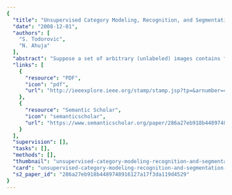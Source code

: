 ```yaml
---
{
  "title": "Unsupervised Category Modeling, Recognition, and Segmentation in Images",
  "date": "2008-12-01",
  "authors": [
    "S. Todorovic",
    "N. Ahuja"
  ],
  "abstract": "Suppose a set of arbitrary (unlabeled) images contains frequent occurrences of 2D objects from an unknown category. This paper is aimed at simultaneously solving the following related problems: 1) unsupervised identification of photometric, geometric, and topological properties of multiscale regions comprising instances of the 2D category, 2) learning a region-based structural model of the category in terms of these properties, and 3) detection, recognition, and segmentation of objects from the category in new images. To this end, each image is represented by a tree that captures a multiscale image segmentation. The trees are matched to extract the maximally matching subtrees across the set, which are taken as instances of the target category. The extracted subtrees are then fused into a tree union that represents the canonical category model. Detection, recognition, and segmentation of objects from the learned category are achieved simultaneously by finding matches of the category model with the segmentation tree of a new image. Experimental validation on benchmark data sets demonstrates the robustness and high accuracy of the learned category models when only a few training examples are used for learning without any human supervision.",
  "links": [
    {
      "resource": "PDF",
      "icon": "pdf",
      "url": "http://ieeexplore.ieee.org/stamp/stamp.jsp?tp=&arnumber=4441718"
    },
    {
      "resource": "Semantic Scholar",
      "icon": "semanticscholar",
      "url": "https://www.semanticscholar.org/paper/286a27eb918b4489748916127a17f3da119d4529"
    }
  ],
  "supervision": [],
  "tasks": [],
  "methods": [],
  "thumbnail": "unsupervised-category-modeling-recognition-and-segmentation-in-images-thumb.jpg",
  "card": "unsupervised-category-modeling-recognition-and-segmentation-in-images-card.jpg",
  "s2_paper_id": "286a27eb918b4489748916127a17f3da119d4529"
}
---
```


